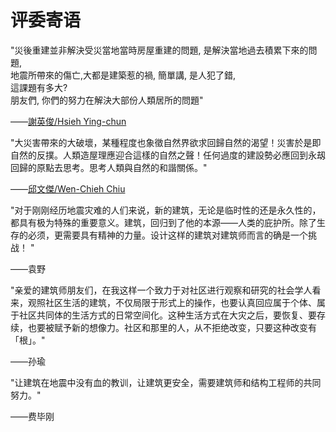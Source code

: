 # 评委寄语


"災後重建並非解決受災當地當時房屋重建的問題, 是解決當地過去積累下來的問題,   
地震所帶來的傷亡,大都是建築惹的禍, 簡單講, 是人犯了錯,   
這課題有多大?  
朋友們,  你們的努力在解決大部份人類居所的問題"   

——[謝英俊/Hsieh Ying-chun](http://www.ikuku.cn/name/3026) 





"大災害帶來的大破壞，某種程度也象徵自然界欲求回歸自然的渴望！災害於是即自然的反撲。人類造屋理應迎合這樣的自然之聲！任何過度的建設勢必應回到永刼回歸的原點去思考。思考人類與自然的和諧關係。"  

——[邱文傑/Wen-Chieh Chiu](http://www.ikuku.cn/name/5402)  


"对于刚刚经历地震灾难的人们来说，新的建筑，无论是临时性的还是永久性的，都具有极为特殊的重要意义。建筑，回归到了他的本源——人类的庇护所。除了生存的必须，更需要具有精神的力量。设计这样的建筑对建筑师而言的确是一个挑战！ "  

 ——袁野  
 

"亲爱的建筑师朋友们，在我这样一个致力于对社区进行观察和研究的社会学人看来，观照社区生活的建筑，不仅局限于形式上的操作，也要认真回应属于个体、属于社区共同体的生活方式的日常空间化。这种生活方式在大灾之后，要恢复、要存续，也要被赋予新的想像力。社区和那里的人，从不拒绝改变，只要这种改变有「根」。"    

——孙瑜


"让建筑在地震中没有血的教训，让建筑更安全，需要建筑师和结构工程师的共同努力。"    

——费毕刚


